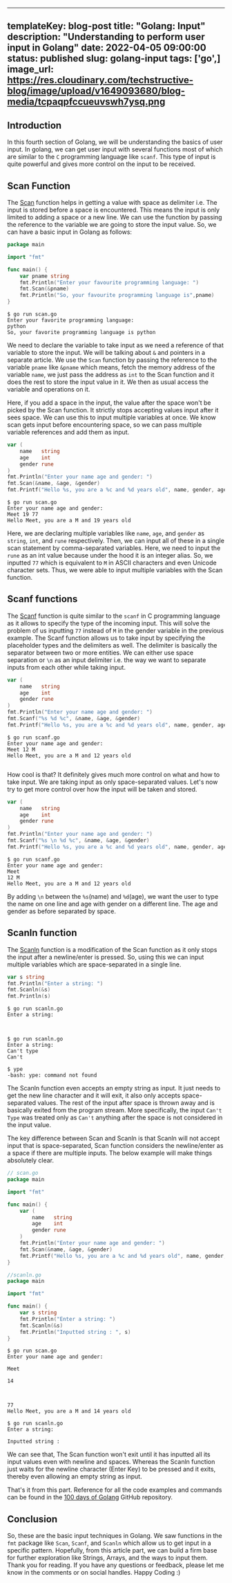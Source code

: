 
---
templateKey: blog-post
title: "Golang: Input"
description: "Understanding to perform user input in Golang"
date: 2022-04-05 09:00:00
status: published
slug: golang-input
tags: ['go',]
image_url: https://res.cloudinary.com/techstructive-blog/image/upload/v1649093680/blog-media/tcpaqpfccueuvswh7ysq.png
---

## Introduction

In this fourth section of Golang, we will be understanding the basics of user input. In golang, we can get user input with several functions most of which are similar to the `C` programming language like `scanf`. This type of input is quite powerful and gives more control on the input to be received.

## Scan Function

The [Scan](https://pkg.go.dev/fmt#Scan) function helps in getting a value with space as delimiter i.e. The input is stored before a space is encountered. This means the input is only limited to adding a space or a new line. We can use the function by passing the reference to the variable we are going to store the input value. So, we can have a basic input in Golang as follows:

```go
package main

import "fmt"

func main() {
    var pname string
    fmt.Println("Enter your favourite programming language: ")
    fmt.Scan(&pname)
    fmt.Println("So, your favourite programming language is",pname)
}
```

```
$ go run scan.go
Enter your favorite programming language:
python
So, your favorite programming language is python
```

We need to declare the variable to take input as we need a reference of that variable to store the input. We will be talking about `&` and pointers in a separate article. We use the `Scan` function by passing the reference to the variable `pname` like `&pname` which means, fetch the memory address of the variable `name`, we just pass the address as `int` to the Scan function and it does the rest to store the input value in it. We then as usual access the variable and operations on it.

Here, if you add a space in the input, the value after the space won't be picked by the Scan function. It strictly stops accepting values input after it sees space. We can use this to input multiple variables at once. We know scan gets input before encountering space, so we can pass multiple variable references and add them as input.

```go
var (
    name   string
    age    int
    gender rune
)
fmt.Println("Enter your name age and gender: ")
fmt.Scan(&name, &age, &gender)
fmt.Printf("Hello %s, you are a %c and %d years old", name, gender, age)
```

```
$ go run scan.go
Enter your name age and gender:
Meet 19 77
Hello Meet, you are a M and 19 years old
```

Here, we are declaring multiple variables like `name`, `age`, and `gender` as `string`, `int`, and `rune` respectively. Then, we can input all of these in a single scan statement by comma-separated variables. Here, we need to input the `rune` as an int value because under the hood it is an integer alias. So, we inputted `77` which is equivalent to `M` in ASCII characters and even Unicode character sets. Thus, we were able to input multiple variables with the Scan function.

## Scanf functions

The [Scanf](https://pkg.go.dev/fmt#Scanf) function is quite similar to the `scanf` in C programming language as it allows to specify the type of the incoming input. This will solve the problem of us inputting `77` instead of `M` in the gender variable in the previous example. The Scanf function allows us to take input by specifying the placeholder types and the delimiters as well. The delimiter is basically the separator between two or more entities. We can either use space separation or `\n` as an input delimiter i.e. the way we want to separate inputs from each other while taking input.

```go
var (
    name   string
    age    int
    gender rune
)
fmt.Println("Enter your name age and gender: ")
fmt.Scanf("%s %d %c", &name, &age, &gender)
fmt.Printf("Hello %s, you are a %c and %d years old", name, gender, age)
```

```
$ go run scanf.go
Enter your name age and gender:
Meet 12 M
Hello Meet, you are a M and 12 years old


```

How cool is that? It definitely gives much more control on what and how to take input. We are taking input as only space-separated values. Let's now try to get more control over how the input will be taken and stored.

```go
var (
    name   string
    age    int
    gender rune
)
fmt.Println("Enter your name age and gender: ")
fmt.Scanf("%s \n %d %c", &name, &age, &gender)
fmt.Printf("Hello %s, you are a %c and %d years old", name, gender, age)
```

```
$ go run scanf.go
Enter your name age and gender:
Meet
12 M
Hello Meet, you are a M and 12 years old
```

By adding `\n` between the `%s`(name) and `%d`(age), we want the user to type the name on one line and age with gender on a different line. The age and gender as before separated by space.


## Scanln function

The [Scanln](https://pkg.go.dev/fmt#Scanln) function is a modification of the Scan function as it only stops the input after a newline/enter is pressed.  So, using this we can input multiple variables which are space-separated in a single line.

```go
var s string
fmt.Println("Enter a string: ")
fmt.Scanln(&s)
fmt.Println(s)
```

```
$ go run scanln.go
Enter a string:



$ go run scanln.go
Enter a string:
Can't type
Can't

$ ype
-bash: ype: command not found
```

The Scanln function even accepts an empty string as input. It just needs to get the new line character and it will exit, it also only accepts space-separated values. The rest of the input after space is thrown away and is basically exited from the program stream. More specifically, the input `Can't Type` was treated only as `Can't` anything after the space is not considered in the input value.

The key difference between Scan and Scanln is that Scanln will not accept input that is space-separated, Scan function considers the newline/enter as a space if there are multiple inputs. The below example will make things absolutely clear.

```go
// scan.go
package main

import "fmt"

func main() {
    var (
        name   string
        age    int
        gender rune
    )
    fmt.Println("Enter your name age and gender: ")
    fmt.Scan(&name, &age, &gender)
    fmt.Printf("Hello %s, you are a %c and %d years old", name, gender, age)
}

```

```go
//scanln.go
package main

import "fmt"

func main() {
    var s string
    fmt.Println("Enter a string: ")
    fmt.Scanln(&s)
    fmt.Println("Inputted string : ", s)
}
```

```
$ go run scan.go
Enter your name age and gender:

Meet

14



77
Hello Meet, you are a M and 14 years old

$ go run scanln.go
Enter a string:

Inputted string :
```

We can see that, The Scan function won't exit until it has inputted all its input values even with newline and spaces. Whereas the Scanln function just waits for the newline character (Enter Key) to be pressed and it exits, thereby even allowing an empty string as input.

That's it from this part. Reference for all the code examples and commands can be found in the [100 days of Golang](https://github.com/mr-destructive/100-days-of-golang/) GitHub repository.

## Conclusion

So, these are the basic input techniques in Golang. We saw functions in the `fmt` package like `Scan`, `Scanf`, and `Scanln` which allow us to get input in a specific pattern. Hopefully, from this article part, we can build a firm base for further exploration like Strings, Arrays, and the ways to input them. Thank you for reading. If you have any questions or feedback, please let me know in the comments or on social handles. Happy Coding :)

